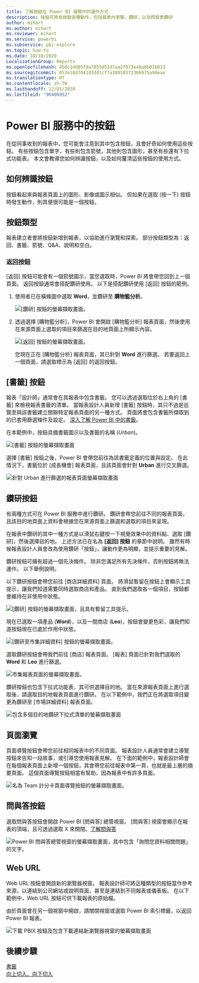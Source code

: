 ```yaml
---
title: 了解按鈕在 Power BI 服務中的運作方式
description: 按鈕可用來啟動各種動作，包括報表內瀏覽、鑽研，以及跨報表鑽研
author: mihart
ms.author: mihart
ms.reviewer: mihart
ms.service: powerbi
ms.subservice: pbi-explore
ms.topic: how-to
ms.date: 10/10/2020
LocalizationGroup: Reports
ms.openlocfilehash: 450c14d05f9a7855d51d7aa2f073e48a0b016013
ms.sourcegitcommit: 653e18d7041d3dd1cf7a38010372366975a98eae
ms.translationtype: HT
ms.contentlocale: zh-TW
ms.lasthandoff: 12/01/2020
ms.locfileid: "96400952"
---
```

# <a name="buttons-in-the-power-bi-service"></a>Power BI 服務中的按鈕
在從同事收到的報表中，您可能會注意到其中包含按鈕，且會好奇如何使用這些按鈕。 有些按鈕包含單字，有些則包含箭號，其他則包含圖形，甚至有些還有下拉式功能表。 本文會教導您如何辨識按鈕，以及如何釐清這些按鈕的使用方式。

## <a name="how-to-recognize-a-button"></a>如何辨識按鈕
按鈕看起來與報表頁面上的圖形、影像或圖示相似。 但如果在選取 (按一下) 按鈕時發生動作，則其便很可能是一個按鈕。

## <a name="types-of-buttons"></a>按鈕類型
報表建立者會將按鈕新增到報表，以協助進行瀏覽和探索。 部分按鈕類型為：返回、書籤、箭號、Q&A、說明和空白。 

### <a name="back-buttons"></a>返回按鈕 
[返回] 按鈕可能會有一個箭號圖示，當您選取時，Power BI 將會帶您回到上一個頁面。  返回按鈕通常會搭配鑽研使用。 以下是搭配鑽研使用 [返回] 按鈕的範例。

1. 使用者已在橫條圖中選取 **Word**，並鑽研至 **購物籃分析**。

    ![[鑽研] 按鈕的螢幕擷取畫面。](media/end-user-buttons/power-bi-drillthrough.png)

2. 透過選擇 [購物籃分析]，Power BI 會開啟 [購物籃分析] 報表頁面，然後使用在來源頁面上選取的項目來篩選在目的地頁面上所顯示內容。

    ![[返回] 按鈕的螢幕擷取畫面。](media/end-user-buttons/power-bi-back.png)

    您現在正在 [購物籃分析] 報表頁面，其已針對 **Word** 進行篩選。 若要返回上一個頁面，請選取標示為 [返回] 的返回按鈕。 

## <a name="bookmark-buttons"></a>[書籤] 按鈕
報表「設計師」通常會在其報表中包含書籤。 您可以透過選取位於右上角的 [書籤] 來檢視報表書籤的清單。 當報表設計人員新增 [書籤] 按鈕時，其只不過是巡覽至與該書籤建立關聯特定報表頁面的另一種方式。 頁面將會包含書籤所擷取到的已套用篩選條件及設定。 [深入了解 Power BI 中的書籤](end-user-bookmarks.md)。 

在本範例中，按鈕具備書籤圖示以及書籤的名稱 (*Urban*)。 

![[書籤] 按鈕的螢幕擷取畫面](media/end-user-buttons/power-bi-bookmark.png)

選擇 [書籤] 按鈕之後，Power BI 會帶您前往為該書籤定義的位置與設定。  在此情況下，書籤位於 [成長機會] 報表頁面，且該頁面會針對 **Urban** 進行交叉篩選。

![針對 Urban 進行篩選的報表頁面螢幕擷取畫面](media/end-user-buttons/power-bi-urban.png)


## <a name="drillthrough-buttons"></a>鑽研按鈕
有兩種方式可在 Power BI 服務中進行鑽研。 鑽研會帶您前往不同的報表頁面，且該目的地頁面上資料會根據您在來源頁面上篩選和選取的項目來呈現。

在報表中鑽研的其中一種方式是以滑鼠右鍵按一下視覺效果中的資料點、選取 [鑽研]，然後選擇目的地。 上述方法已在名為 **[返回] 按鈕** 的章節中說明。 雖然有時候報表設計人員會改為使用鑽研「按鈕」，讓動作更為明顯，並提示重要的見解。  

鑽研按鈕可擁有超過一個先決條件。 除非您滿足所有先決條件，否則按鈕將無法運作。 以下舉例說明。

以下鑽研按鈕會帶您前往 [商店詳細資料] 頁面。 將滑鼠暫留在按鈕上會顯示工具提示，讓我們知道需要同時選取商店和產品。 直到我們選取各一個項目，按鈕都會維持在非使用中狀態。

![[鑽研] 按鈕的螢幕擷取畫面，且具有暫留工具提示。](media/end-user-buttons/power-bi-drill-two-selections.png)

現在已選取一項產品 (**Word**)，以及一間商店 (**Leo**)，按鈕會變更色彩，讓我們知道按鈕現在已處於作用中狀態。

![[鑽研至市集詳細資料] 按鈕的螢幕擷取畫面。](media/end-user-buttons/power-bi-select-both.png)

選取鑽研按鈕會帶我們前往 [商店] 報表頁面。 [報表] 頁面已針對我們選取的 **Word** 和 **Leo** 進行篩選。

![市集報表頁面的螢幕擷取畫面。](media/end-user-buttons/power-bi-store.png)

鑽研按鈕也包含下拉式功能表，其可供選擇目的地。 當在來源報表頁面上進行選取後，請選取目的地報表頁面進行鑽研。 在以下範例中，我們正在將選取項目變更為鑽研至 [市場詳細資料] 報表頁面。 

![包含多個目的地鑽研下拉式清單的螢幕擷取畫面](media/end-user-buttons/power-bi-destination.png)

## <a name="page-navigation"></a>頁面瀏覽

頁面導覽按鈕會帶您前往相同報表中的不同頁面。 報表設計人員通常會建立導覽按鈕來告知一段故事，或引導您使用報表見解。 在下面的範例中，報表設計師會在每個報表頁面上新增一個按鈕，其會帶您前往報表中第一頁，也就是最上層的摘要頁面。 這個頁面導覽按鈕相當有幫助，因為報表中有許多頁面。

![名為 Team 計分卡頁面導覽按鈕的螢幕擷取畫面。](media/end-user-buttons/power-bi-nav-button.png)


## <a name="qa-buttons"></a>問與答按鈕 
選取問與答按鈕會開啟 Power BI [問與答] 總管視窗。 [問與答] 視窗會顯示在報表的頂端，且可透過選取 X 來關閉。[了解問與答](end-user-q-and-a.md)

![Power BI 問與答總管視窗的螢幕擷取畫面，其中包含「詢問您資料相關問題」的文字。](media/end-user-buttons/power-bi-qna.png)

## <a name="web-url"></a>Web URL
Web URL 按鈕會開啟新的瀏覽器視窗。 報表設計師可將這種類型的按鈕當作參考來源，以連結到公司網站或說明頁面，甚至是連結到不同報表或儀表板。 在以下範例中，Web URL 按鈕可供下載報表的原始檔。 

由於頁面會在另一個視窗中開啟，請關閉視窗或選取 Power BI 索引標籤，以返回 Power BI 報表。

![下載 PBIX 按鈕及包含下載連結新瀏覽器視窗的螢幕擷取畫面](media/end-user-buttons/power-bi-url.png)

## <a name="next-steps"></a>後續步驟
[書籤](end-user-bookmarks.md)    
[向上切入、向下切入](end-user-drill.md)
